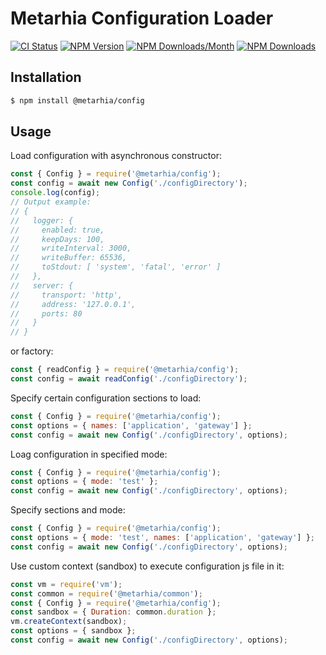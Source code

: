 # Metarhia Configuration Loader

[![CI Status](https://github.com/metarhia/config/workflows/Testing%20CI/badge.svg)](https://github.com/metarhia/config/actions?query=workflow%3A%22Testing+CI%22+branch%3Amaster)
[![NPM Version](https://badge.fury.io/js/%40metarhia%2Fconfig.svg)](https://badge.fury.io/js/%40metarhia%2Fconfig)
[![NPM Downloads/Month](https://img.shields.io/npm/dm/@metarhia/config.svg)](https://www.npmjs.com/package/@metarhia/config)
[![NPM Downloads](https://img.shields.io/npm/dt/@metarhia/config.svg)](https://www.npmjs.com/package/@metarhia/config)

## Installation

```bash
$ npm install @metarhia/config
```

## Usage

Load configuration with asynchronous constructor:
```js
const { Config } = require('@metarhia/config');
const config = await new Config('./configDirectory');
console.log(config);
// Output example:
// {
//   logger: {
//     enabled: true,
//     keepDays: 100,
//     writeInterval: 3000,
//     writeBuffer: 65536,
//     toStdout: [ 'system', 'fatal', 'error' ]
//   },
//   server: {
//     transport: 'http',
//     address: '127.0.0.1',
//     ports: 80
//   }
// }
```
or factory:
```js
const { readConfig } = require('@metarhia/config');
const config = await readConfig('./configDirectory');
```
Specify certain configuration sections to load:
```js
const { Config } = require('@metarhia/config');
const options = { names: ['application', 'gateway'] };
const config = await new Config('./configDirectory', options);
```
Loag configuration in specified mode:
```js
const { Config } = require('@metarhia/config');
const options = { mode: 'test' };
const config = await new Config('./configDirectory', options);
```
Specify sections and mode:
```js
const { Config } = require('@metarhia/config');
const options = { mode: 'test', names: ['application', 'gateway'] };
const config = await new Config('./configDirectory', options);
```
Use custom context (sandbox) to execute configuration js file in it:
```js
const vm = require('vm');
const common = require('@metarhia/common');
const { Config } = require('@metarhia/config');
const sandbox = { Duration: common.duration };
vm.createContext(sandbox);
const options = { sandbox };
const config = await new Config('./configDirectory', options);
```
